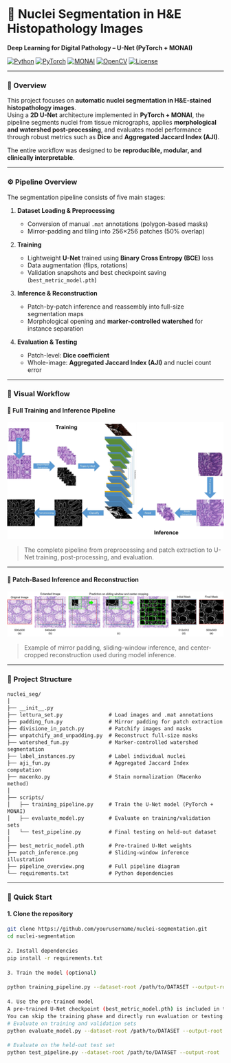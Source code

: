 # 🧬 Nuclei Segmentation in H&E Histopathology Images  
**Deep Learning for Digital Pathology – U-Net (PyTorch + MONAI)**

[![Python](https://img.shields.io/badge/Python-3.10-blue.svg)](https://www.python.org/)
[![PyTorch](https://img.shields.io/badge/PyTorch-Framework-red.svg)](https://pytorch.org/)
[![MONAI](https://img.shields.io/badge/MONAI-Medical_AI-green.svg)](https://monai.io/)
[![OpenCV](https://img.shields.io/badge/OpenCV-Image_Processing-yellow.svg)](https://opencv.org/)
[![License](https://img.shields.io/badge/License-MIT-lightgrey.svg)](LICENSE)

---

### 🧠 Overview
This project focuses on **automatic nuclei segmentation in H&E-stained histopathology images**.  
Using a **2D U-Net** architecture implemented in **PyTorch + MONAI**, the pipeline segments nuclei from tissue micrographs, applies **morphological and watershed post-processing**, and evaluates model performance through robust metrics such as **Dice** and **Aggregated Jaccard Index (AJI)**.

The entire workflow was designed to be **reproducible, modular, and clinically interpretable**.

---

### ⚙️ Pipeline Overview

The segmentation pipeline consists of five main stages:

1. **Dataset Loading & Preprocessing**  
   - Conversion of manual `.mat` annotations (polygon-based masks)  
   - Mirror-padding and tiling into 256×256 patches (50% overlap)  

2. **Training**  
   - Lightweight **U-Net** trained using **Binary Cross Entropy (BCE)** loss  
   - Data augmentation (flips, rotations)  
   - Validation snapshots and best checkpoint saving (`best_metric_model.pth`)  

3. **Inference & Reconstruction**  
   - Patch-by-patch inference and reassembly into full-size segmentation maps  
   - Morphological opening and **marker-controlled watershed** for instance separation  

4. **Evaluation & Testing**  
   - Patch-level: **Dice coefficient**  
   - Whole-image: **Aggregated Jaccard Index (AJI)** and nuclei count error  

---

### 🧩 Visual Workflow

#### 🔹 Full Training and Inference Pipeline
![Training and Inference Pipeline](pipeline_overview.png)

> The complete pipeline from preprocessing and patch extraction to U-Net training, post-processing, and evaluation.

---

#### 🔹 Patch-Based Inference and Reconstruction
![Patch-based Prediction](patch_inference.png)

> Example of mirror padding, sliding-window inference, and center-cropped reconstruction used during model inference.

---

### 📁 Project Structure

```text
nuclei_seg/
│
├── __init__.py
├── lettura_set.py               # Load images and .mat annotations
├── padding_fun.py               # Mirror padding for patch extraction
├── divisione_in_patch.py        # Patchify images and masks
├── unpatchify_and_unpadding.py  # Reconstruct full-size masks
├── watershed_fun.py             # Marker-controlled watershed segmentation
├── label_instances.py           # Label individual nuclei
├── aji_fun.py                   # Aggregated Jaccard Index computation
├── macenko.py                   # Stain normalization (Macenko method)
│
├── scripts/
│   ├── training_pipeline.py     # Train the U-Net model (PyTorch + MONAI)
│   ├── evaluate_model.py        # Evaluate on training/validation sets
│   └── test_pipeline.py         # Final testing on held-out dataset
│
├── best_metric_model.pth        # Pre-trained U-Net weights
├── patch_inference.png          # Sliding-window inference illustration
├── pipeline_overview.png        # Full pipeline diagram
└── requirements.txt             # Python dependencies
```


---

### 🚀 Quick Start

#### 1. Clone the repository
```bash
git clone https://github.com/yourusername/nuclei-segmentation.git
cd nuclei-segmentation

2. Install dependencies
pip install -r requirements.txt

3. Train the model (optional)

python training_pipeline.py --dataset-root /path/to/DATASET --output-root ./experiments

4. Use the pre-trained model
A pre-trained U-Net checkpoint (best_metric_model.pth) is included in this repository.
You can skip the training phase and directly run evaluation or testing:
# Evaluate on training and validation sets
python evaluate_model.py --dataset-root /path/to/DATASET --output-root ./experiments

# Evaluate on the held-out test set
python test_pipeline.py --dataset-root /path/to/DATASET --output-root ./experiments
```
